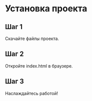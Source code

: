 # Установка проекта
## Шаг 1
Скачайте файлы проекта.
## Шаг 2  
Откройте index.html в браузере.
## Шаг 3
Наслаждайтесь работой!

